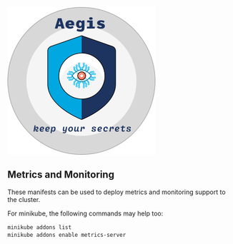 ![Aegis](../../assets/aegis-banner.png "Aegis")

## Metrics and Monitoring

These manifests can be used to deploy metrics and monitoring support to 
the cluster.

For minikube, the following commands may help too:

```bash 
minikube addons list 
minikube addons enable metrics-server
```

